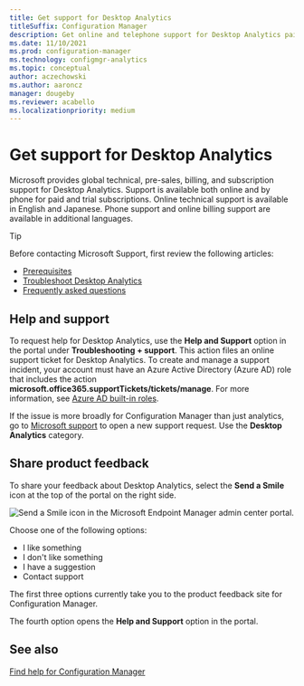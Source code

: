 ```yaml
---
title: Get support for Desktop Analytics
titleSuffix: Configuration Manager
description: Get online and telephone support for Desktop Analytics paid and trial subscriptions.
ms.date: 11/10/2021
ms.prod: configuration-manager
ms.technology: configmgr-analytics
ms.topic: conceptual
author: aczechowski
ms.author: aaroncz
manager: dougeby
ms.reviewer: acabello
ms.localizationpriority: medium
---
```


# Get support for Desktop Analytics

Microsoft provides global technical, pre-sales, billing, and subscription support for Desktop Analytics. Support is available both online and by phone for paid and trial subscriptions. Online technical support is available in English and Japanese. Phone support and online billing support are available in additional languages.

> [!TIP]
> Before contacting Microsoft Support, first review the following articles:
>
> - [Prerequisites](overview.md#prerequisites)
> - [Troubleshoot Desktop Analytics](troubleshooting.md)
> - [Frequently asked questions](faq.yml)

## Help and support

To request help for Desktop Analytics, use the **Help and Support** option in the portal under **Troubleshooting + support**. This action files an online support ticket for Desktop Analytics. To create and manage a support incident, your account must have an Azure Active Directory (Azure AD) role that includes the action **microsoft.office365.supportTickets/tickets/manage**. For more information, see [Azure AD built-in roles](/azure/active-directory/roles/permissions-reference).

If the issue is more broadly for Configuration Manager than just analytics, go to [Microsoft support](https://aka.ms/cmcbsupport) to open a new support request. Use the **Desktop Analytics** category.

## <a name="bkmk_feedback"></a> Share product feedback

<!-- 5451636 -->

To share your feedback about Desktop Analytics, select the **Send a Smile** icon at the top of the portal on the right side.

![Send a Smile icon in the Microsoft Endpoint Manager admin center portal.](media/5451636-portal-feedback.png)

Choose one of the following options:

- I like something
- I don't like something
- I have a suggestion
- Contact support

The first three options currently take you to the product feedback site for Configuration Manager.

The fourth option opens the **Help and Support** option in the portal.

## See also

[Find help for Configuration Manager](../core/understand/find-help.md)
